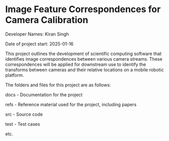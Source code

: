 # Image Feature Correspondences for Camera Calibration

Developer Names: Kiran Singh

Date of project start: 2025-01-16

This project outlines the development of scientific computing software that identifies image correspondences between various camera streams. These correspondences will be applied for downstream use to identify the transforms between cameras and their relative locations on a mobile robotic platform.

The folders and files for this project are as follows:

docs - Documentation for the project

refs - Reference material used for the project, including papers

src - Source code

test - Test cases

etc.
